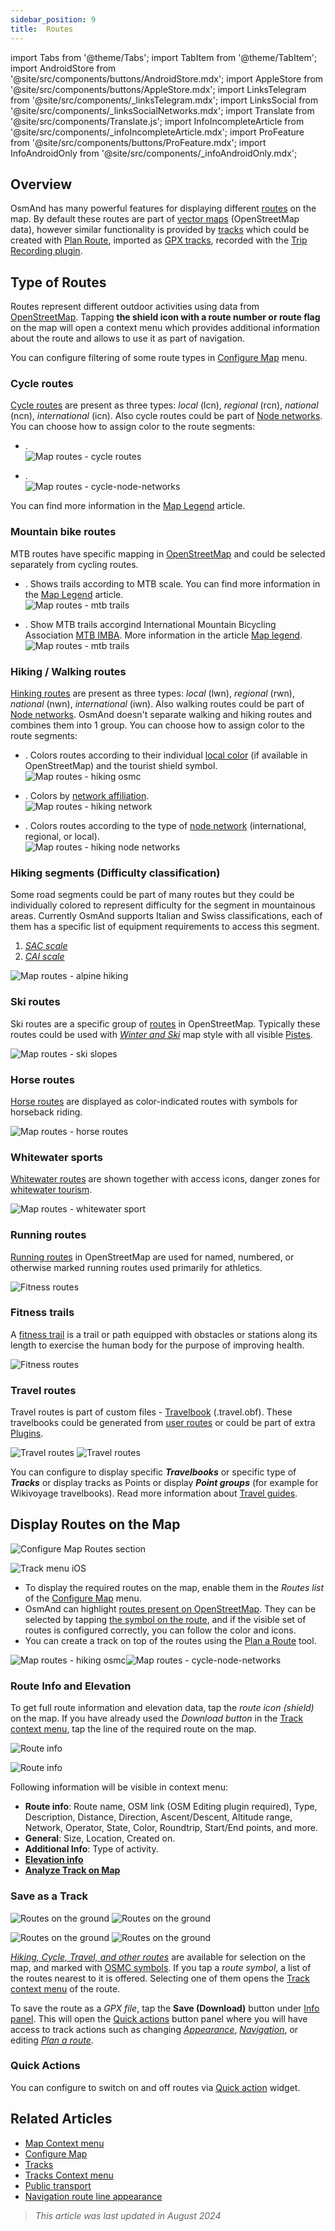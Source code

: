 ```yaml
---
sidebar_position: 9
title:  Routes
---
```


import Tabs from '@theme/Tabs';
import TabItem from '@theme/TabItem';
import AndroidStore from '@site/src/components/buttons/AndroidStore.mdx';
import AppleStore from '@site/src/components/buttons/AppleStore.mdx';
import LinksTelegram from '@site/src/components/_linksTelegram.mdx';
import LinksSocial from '@site/src/components/_linksSocialNetworks.mdx';
import Translate from '@site/src/components/Translate.js';
import InfoIncompleteArticle from '@site/src/components/_infoIncompleteArticle.mdx';
import ProFeature from '@site/src/components/buttons/ProFeature.mdx';
import InfoAndroidOnly from '@site/src/components/_infoAndroidOnly.mdx';


## Overview

OsmAnd has many powerful features for displaying different [routes](#type-of-routes) on the map. By default these routes are part of [vector maps](./vector-maps.md#routes) (OpenStreetMap data), however similar functionality is provided by [tracks](./tracks/index.md) which could be created with [Plan Route](#plan-a-route), imported as [GPX tracks](#save-as-a-track), recorded with the [Trip Recording plugin](../plugins/trip-recording.md).


## Type of Routes

Routes represent different outdoor activities using data from [OpenStreetMap](https://wiki.openstreetmap.org/wiki/Relation:route). Tapping **the shield icon with a route number or route flag** on the map will open a context menu which provides additional information about the route and allows to use it as part of navigation. 

You can configure filtering of some route types in [Configure Map](../map/configure-map-menu.md) menu.

### Cycle routes

[Cycle routes](https://wiki.openstreetmap.org/wiki/Cycle_routes) are present as three types: *local* (lcn), *regional* (rcn), *national* (ncn), *international* (icn). Also cycle routes could be part of [Node networks](https://wiki.openstreetmap.org/wiki/Tag:network:type%3Dnode_network). You can choose how to assign color to the route segments:

- ***<Translate android="true" ids="layer_route"/>***.  
![Map routes - cycle routes](@site/static/img/map/map-routes-cycle-routes.png)

- ***<Translate android="true" ids="rendering_value_walkingRoutesOSMCNodes_name"/>***.  
![Map routes - cycle-node-networks](@site/static/img/map/map-routes-cycle-node-networks.png)

You can find more information in the [Map Legend](../map-legend/index.md) article.  

### Mountain bike routes

MTB routes have specific mapping in [OpenStreetMap](https://wiki.openstreetmap.org/wiki/Tag:route%3Dmtb) and could be selected separately from cycling routes.

- ***<Translate android="true" ids="mtb_scale"/>***.  Shows trails according to MTB scale. You can find more information in the [Map Legend](../map-legend/index.md) article.  
![Map routes - mtb trails](@site/static/img/map/map-routes-mtb-trails.png)  

- ***<Translate android="true" ids="mtb_imba"/>***.  Show MTB trails accorgind International Mountain Bicycling Association [MTB IMBA](https://www.imba.com/). More information in the article [Map legend](../map-legend/index.md).  
![Map routes - mtb trails](@site/static/img/map/map-routes-mtb_imba-trails.png)

### Hiking / Walking routes

[Hinking routes](https://wiki.openstreetmap.org/wiki/Walking_Routes) are present as three types: *local* (lwn), *regional* (rwn), *national* (nwn), *international* (iwn). Also walking routes could be part of [Node networks](https://wiki.openstreetmap.org/wiki/Tag:network:type%3Dnode_network). OsmAnd doesn't separate walking and hiking routes and combines them into 1 group. You can choose how to assign color to the route segments:

- ***<Translate android="true" ids="rendering_value_walkingRoutesOSMC_name"/>***.  Colors routes according to their individual [local color](https://wiki.openstreetmap.org/wiki/Key:osmc:symbol#Maps_that_show_osmc:symbol) (if available in OpenStreetMap) and the tourist shield symbol.  
![Map routes - hiking osmc](@site/static/img/map/map-routes-hiking-osmc.png)

- ***<Translate android="true" ids="rendering_value_walkingRoutesScopeOSMC_name"/>***.  Colors by [network affiliation](https://wiki.openstreetmap.org/wiki/Key:osmc:symbol#Maps_that_show_osmc:symbol).  
![Map routes - hiking network](@site/static/img/map/map-routes-hiking-network.png)

- ***<Translate android="true" ids="rendering_value_walkingRoutesOSMCNodes_name"/>***.  Colors routes according to the type of [node network](https://wiki.openstreetmap.org/wiki/Node_Networks) (international, regional, or local).  
![Map routes - hiking node networks](@site/static/img/map/map-routes-hiking-node-networks.png)

### Hiking segments (Difficulty classification)

Some road segments could be part of many routes but they could be individually colored to represent difficulty for the segment in mountainous areas. Currently OsmAnd supports Italian and Swiss classifications, each of them has a specific list of equipment requirements to access this segment.  

1. [*SAC scale*](https://wiki.openstreetmap.org/wiki/Key:sac_scale)
2. [*CAI scale*](https://wiki.openstreetmap.org/wiki/Proposal:Cai_scale)  

![Map routes - alpine hiking](@site/static/img/map/map-routes-alpine-hiking.png)

### Ski routes

Ski routes are a specific group of [routes](https://wiki.openstreetmap.org/wiki/Tag:route%3Dski) in OpenStreetMap. Typically these routes could be used with [*Winter and Ski*](../map/vector-maps.md#winter-and-ski) map style with all visible [Pistes](https://wiki.openstreetmap.org/wiki/Pistes).  

![Map routes - ski slopes](@site/static/img/map/map-routes-ski-slopes.png)

### Horse routes

[Horse routes](https://wiki.openstreetmap.org/wiki/Tag:route%3Dhorse) are displayed as color-indicated routes with symbols for horseback riding.  

![Map routes - horse routes](@site/static/img/map/map-routes-horse.png)

### Whitewater sports

[Whitewater routes](https://wiki.openstreetmap.org/wiki/Tag:route%3Dcanoe) are shown together with access icons, danger zones for [whitewater tourism](https://wiki.openstreetmap.org/wiki/Whitewater_sports#Whitewater_Map).  

![Map routes - whitewater sport](@site/static/img/map/map-routes-whitewater-sport.png)

### Running routes

[Running routes](https://wiki.openstreetmap.org/wiki/Tag:route%3Drunning) in OpenStreetMap are used for named, numbered, or otherwise marked running routes used primarily for athletics. 

![Fitness routes](@site/static/img/map/fitness_1.png)

### Fitness trails

A [fitness trail](https://wiki.openstreetmap.org/wiki/Tag:route%3Dfitness_trail) is a trail or path equipped with obstacles or stations along its length to exercise the human body for the purpose of improving health.  

![Fitness routes](@site/static/img/map/fitness_route.png)

### Travel routes

<InfoAndroidOnly />

Travel routes is part of custom files - [Travelbook](../plan-route/travel-guides.md)  (.travel.obf). These travelbooks could be generated from [user routes](https://osmand.net/blog/routes#generated-travel-routes) or could be part of extra [Plugins](../plugins/index.md).

![Travel routes](@site/static/img/map/travel_route_2.png)  ![Travel routes](@site/static/img/map/travel_routes.png)

You can configure to display specific ***Travelbooks*** or specific type of ***Tracks*** or display tracks as Points or display ***Point groups*** (for example for Wikivoyage travelbooks). Read more information about [Travel guides](../plan-route/travel-guides.md).


## Display Routes on the Map

<Tabs groupId="operating-systems">

<TabItem value="android" label="Android">

*<Translate android="true" ids="shared_string_menu,configure_map,rendering_category_routes"/>*

![Configure Map Routes section](@site/static/img/map/configure_map_routes_android.png)

</TabItem>

<TabItem value="ios" label="iOS">

*<Translate ios="true" ids="shared_string_menu,configure_map,rendering_category_routes"/>*

![Track menu iOS](@site/static/img/map/configure_map_routes_ios.png)

</TabItem>

</Tabs>

- To display the required routes on the map, enable them in the *Routes list* of the [Configure Map](../map/configure-map-menu.md) menu.
- OsmAnd can highlight [routes present on OpenStreetMap](https://wiki.openstreetmap.org/wiki/Relation:route). They can be selected by tapping [the symbol on the route](#save-as-a-track), and if the visible set of routes is configured correctly, you can follow the color and icons.
- You can create a track on top of the routes using the [Plan a Route](../plan-route/create-route.md) tool.  

![Map routes - hiking osmc](@site/static/img/map/map-routes-hiking-osmc.png)![Map routes - cycle-node-networks](@site/static/img/map/map-routes-cycle-node-networks.png)


### Route Info and Elevation

To get full route information and elevation data, tap the *route icon (shield)* on the map. If you have already used the *Download button* in the [Track context menu](../map/tracks/track-context-menu.md), tap the line of the required route on the map.  

<Tabs groupId="operating-systems">

<TabItem value="android" label="Android">

![Route info](@site/static/img/map/route_info_1_andr.png)

</TabItem>

<TabItem value="ios" label="iOS">

![Route info](@site/static/img/map/route_info_1_ios.png)

</TabItem>

</Tabs>  

Following information will be visible in context menu: 
- **Route info**: Route name, OSM link (OSM Editing plugin required), Type, Description, Distance, Direction, Ascent/Descent, Altitude range, Network, Operator, State, Color, Roundtrip, Start/End points, and more.
- **General**: Size, Location, Created on.
- **Additional Info**: Type of activity.
- **[Elevation info](../navigation/setup/route-details.md#elevation-info)**
- **[Analyze Track on Map](../map/tracks/index.md#analyze-track-on-map)**

### Save as a Track

<Tabs groupId="operating-systems">

<TabItem value="android" label="Android">

![Routes on the ground](@site/static/img/map/routes-4.png)   ![Routes on the ground](@site/static/img/map/routes-5.png)

</TabItem>

<TabItem value="ios" label="iOS">

![Routes on the ground](@site/static/img/map/hiking.png)   ![Routes on the ground](@site/static/img/map/hiking_1.png)

</TabItem>

</Tabs>  

[*Hiking, Cycle, Travel, and other routes*](#type-of-routes) are available for selection on the map, and marked with [OSMC symbols](https://wiki.openstreetmap.org/wiki/Key:osmc:symbol). If you tap a *route symbol*, a list of the routes nearest to it is offered. Selecting one of them opens the [Track context menu](../map/tracks/track-context-menu.md) of the route.  

To save the route as a *GPX file*, tap the **Save (Download)** button under [Info panel](../map/tracks/track-context-menu.md#info-panel). This will open the [Quick actions](../map/tracks/track-context-menu.md#quick-actions) button panel where you will have access to track actions such as changing [*Appearance*](./tracks/appearance.md), [*Navigation*](../navigation/setup/route-navigation.md), or editing [*Plan a route*](../plan-route/create-route.md).


### Quick Actions

You can configure to switch on and off routes via [Quick action](../widgets/quick-action.md#configure-map) widget.


## Related Articles

- [Map Context menu](./map-context-menu.md)
- [Configure Map](./configure-map-menu.md)
- [Tracks](./tracks/index.md)
- [Tracks Context menu](./tracks/track-context-menu.md)
- [Public transport](./public-transport.md)
- [Navigation route line appearance](../navigation/guidance/map-during-navigation.md#route-line-appearance)

> *This article was last updated in August 2024*
